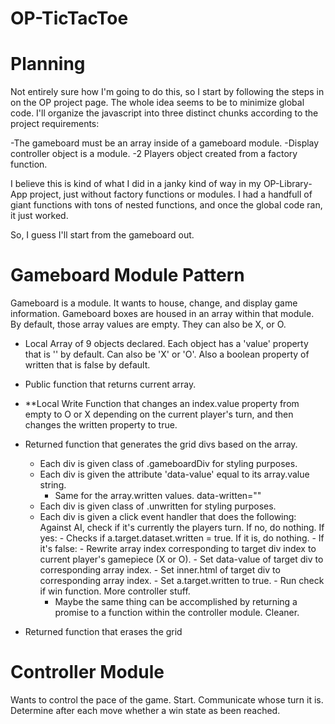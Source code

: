 # OP-TicTacToe

# Planning
Not entirely sure how I'm going to do this, so I start by following the steps in on the OP project page.  The whole idea seems to be to minimize global code.  I'll organize the javascript into three distinct chunks according to the project requirements:

-The gameboard must be an array inside of a gameboard module.
-Display controller object is a module.
-2 Players object created from a factory function.

I believe this is kind of what I did in a janky kind of way in my OP-Library-App project, just without factory functions or modules.  I had a handfull of giant functions with tons of nested functions, and once the global code ran, it just worked.

So, I guess I'll start from the gameboard out.

# Gameboard Module Pattern
Gameboard is a module.  It wants to house, change, and display game information.  Gameboard boxes are housed in an array within that module.  By default, those array values are empty.  They can also be X, or O.

- Local Array of 9 objects declared. Each object has a 'value' property that is '' by default.  Can also be 'X' or 'O'.  Also a boolean property of written that is false by default.
- Public function that returns current array.
- **Local Write Function that changes an index.value property from empty to O or X depending on the current player's turn, and then changes the written property to true. 
- Returned function that generates the grid divs based on the array.
    - Each div is given class of .gameboardDiv for styling purposes.
    - Each div is given the attribute 'data-value' equal to its array.value string.
        - Same for the array.written values.  data-written=""
    - Each div is given class of .unwritten for styling purposes.
    - Each div is given a click event handler that does the following:
        Against AI, check if it's currently the players turn.  If no, do nothing.
        If yes:
            - Checks if a.target.dataset.written = true.  If it is, do nothing.
            - If it's false:
                - Rewrite array index corresponding to
                target div index to current player's gamepiece (X or O).
                - Set data-value of target div to corresponding array index.
                - Set inner.html of target div to corresponding array index.
                - Set a.target.written to true.
                - Run check if win function.  More controller stuff.
        - Maybe the same thing can be accomplished by returning a promise
        to a function within the controller module.  Cleaner.
            
- Returned function that erases the grid




# Controller Module
Wants to control the pace of the game.  Start.  Communicate whose turn it is.
Determine after each move whether a win state as been reached.
